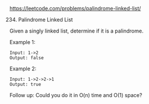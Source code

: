 https://leetcode.com/problems/palindrome-linked-list/

234. Palindrome Linked List

Given a singly linked list, determine if it is a palindrome.

Example 1:

    Input: 1->2
    Output: false
    
Example 2:

    Input: 1->2->2->1
    Output: true

Follow up:
Could you do it in O(n) time and O(1) space?